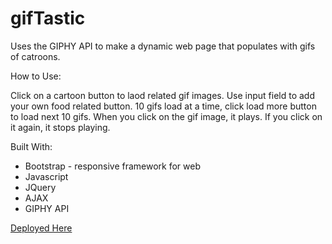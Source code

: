 # gifTastic

Uses the GIPHY API to make a dynamic web page that populates with gifs of catroons. 


How to Use:

Click on a cartoon button to laod related gif images. Use input field to add your own food related button. 10 gifs load at a time, click load more button to load next 10 gifs. When you click on the gif image, it plays. If you click on it again, it stops playing.



Built With:

* Bootstrap - responsive framework for web
* Javascript
* JQuery
* AJAX
* GIPHY API

[Deployed Here](https://creinsel.github.io/gifTastic/)
